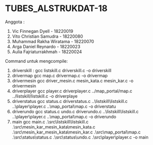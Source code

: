 # TUBES_ALSTRUKDAT-18
Anggota :
1. Vic Finnegan Dyell - 18220019
2. Vito Christian Samudra - 18220080
3. Muhammad Rakha Wiratama - 18220070
4. Arga Daniel Reynardo - 18220023
5. Aulia Fajriaturrakhmah - 18220024

Command untuk mengcompile:
1. driverskill :
 gcc listskill.c driverskill.c -o driverskill
2. drivermap
 gcc map.c drivermap.c -o drivermap
3. drivermesin
 gcc driver_mesin.c mesin_kata.c mesin_kar.c -o drivermesin
4. driverplayer
 gcc player.c driverplayer.c ../map_portal/map.c ../listskill/listskill.c -o driverplaye
5. driverstatus
 gcc status.c driverstatus.c ..\listskill\listskill.c ..\player\player.c  ..\map_portal\map.c -o driverstatu
6. driverundo
 gcc status.c undo.c  driverundo.c ..\listskill\listskill.c ..\player\player.c  ..\map_portal\map.c -o driverundo
7. main
 gcc main.c .\src\listskill\listskill.c .\src\mesin_kar_mesin_kata\mesin_kata.c .\src\mesin_kar_mesin_kata\mesin_kar.c .\src\map_portal\map.c .\src\status\status.c .\src\status\undo.c .\src\player\player.c -o main
